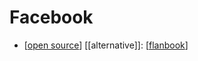 # Facebook

- [[open source]] [[alternative]]: [[flanbook]]

[//begin]: # "Autogenerated link references for markdown compatibility"
[open source]: open-source "Open Source"
[flanbook]: flanbook "Flanbook"
[//end]: # "Autogenerated link references"